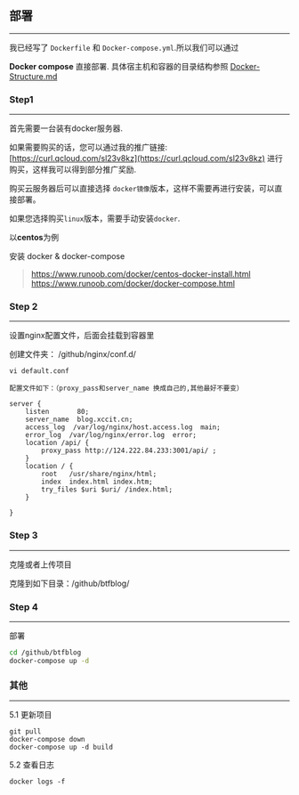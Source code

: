 ## 部署
---
我已经写了 `Dockerfile` 和 `Docker-compose.yml`.所以我们可以通过

**Docker compose** 直接部署.
具体宿主机和容器的目录结构参照 [Docker-Structure.md](./ServerStructure.md)

### Step1
---
首先需要一台装有docker服务器. 

如果需要购买的话，您可以通过我的推广链接: [https://curl.qcloud.com/sl23v8kz](https://curl.qcloud.com/sl23v8kz) 进行购买，这样我可以得到部分推广奖励.

购买云服务器后可以直接选择 `docker镜像`版本，这样不需要再进行安装，可以直接部署。 

如果您选择购买`linux`版本，需要手动安装`docker`.

以**centos**为例

安装 docker & docker-compose
> https://www.runoob.com/docker/centos-docker-install.html <br>
> https://www.runoob.com/docker/docker-compose.html

### Step 2
---
设置nginx配置文件，后面会挂载到容器里

创建文件夹： /github/nginx/conf.d/
```nginx
vi default.conf

配置文件如下：（proxy_pass和server_name 换成自己的,其他最好不要变）

server {
    listen       80;
    server_name  blog.xccit.cn;
    access_log  /var/log/nginx/host.access.log  main;
    error_log  /var/log/nginx/error.log  error;
    location /api/ {
        proxy_pass http://124.222.84.233:3001/api/ ;
    }
    location / {
        root   /usr/share/nginx/html;
        index  index.html index.htm;
        try_files $uri $uri/ /index.html;
    }
    
}

```
### Step 3
---
克隆或者上传项目

克隆到如下目录：/github/btfblog/

### Step 4
---
部署
```bash
cd /github/btfblog
docker-compose up -d
```

### 其他
---
5.1 更新项目
```
git pull
docker-compose down
docker-compose up -d build
```
5.2 查看日志
```
docker logs -f
```
